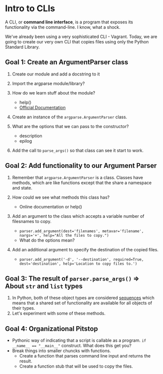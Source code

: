 # Intro to CLIs
A CLI, or **command line interface**, is a program that exposes 
its functionality via the command-line.  I know, what a shock.

We've already been using a very sophisticated CLI - Vagrant.  Today, 
we are going to create our very own CLI that copies files using only 
the Python Standard Library.

## Goal 1: Create an ArgumentParser class
1. Create our module and add a docstring to it
2. Import the argparse module/library?
3. How do we learn stuff about the module?  
    * help()
    * [Official Documentation](https://docs.python.org/3/)
    
4. Create an instance of the `argparse.ArgumentParser` class.
5. What are the options that we can pass to the constructor?
    * description
    * epilog
6. Add the call to `parse_args()` so that class can see it start to work.
    
## Goal 2: Add functionality to our Argument Parser
1. Remember that `argparse.ArgumentParser` is a class.  Classes have 
methods, which are like functions except that the share a namespace and
state.
2. How could we see what methods this class has? 
    * Online documentation or help()
3. Add an argument to the class which accepts a variable number of 
filesnames to copy.
    * `parser.add_argument(dest='filenames', metavar='filename', nargs='+', help="All the files to copy.")`
    * What do the options mean?

4. Add an additional argument to specify the destination of the copied files.
    * `parser.add_argument('-d', '--destination', required=True, dest='destination', help='Location to copy files to.')`
    
## Goal 3: The result of `parser.parse_args()` => About `str` and `list` types
1. In Python, both of these object types are considered 
[sequences](https://docs.python.org/3.4/library/stdtypes.html#sequence-types-list-tuple-range) 
which means that a shared set of functionality are available
for all objects of their types.
2. Let's experiment with some of these methods.
 
## Goal 4: Organizational Pitstop
* Pythonic way of indicating that a script is callable as a program. 
`if __name__ == "__main__"` construct.  What does this get you?
* Break things into smaller chuncks with functions.
    * Create a function that parses command line input and returns the result.
    * Create a function stub that will be used to copy the files.

    


    


